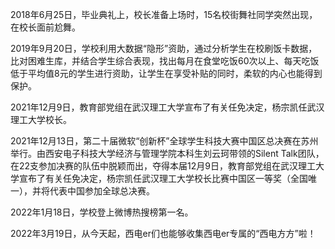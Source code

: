 2018年6月25日，毕业典礼上，校长准备上场时，15名校街舞社同学突然出现，在校长面前尬舞。

2019年9月20日，学校利用大数据“隐形”资助，通过分析学生在校刷饭卡数据，比对困难生库，并结合学生综合表现，找出每月在食堂吃饭60次以上、每天吃饭低于平均值8元的学生进行资助，让学生在享受补贴的同时，柔软的内心也能得到保护。

2021年12月9日，教育部党组在武汉理工大学宣布了有关任免决定，杨宗凯任武汉理工大学校长。

2021年12月13日，第二十届微软“创新杯”全球学生科技大赛中国区总决赛在苏州举行。由西安电子科技大学经济与管理学院本科生刘云珂带领的Silent Talk团队，在22支参加决赛的队伍中脱颖而出，夺得本届12月9日，教育部党组在武汉理工大学宣布了有关任免决定，杨宗凯任武汉理工大学校长比赛中国区一等奖（全国唯一），并将代表中国参加全球总决赛。

2022年1月18日，学校登上微博热搜榜第一名。

2022年3月19日，从今天起，西电er们也能够收集西电er专属的“西电方方”啦！

